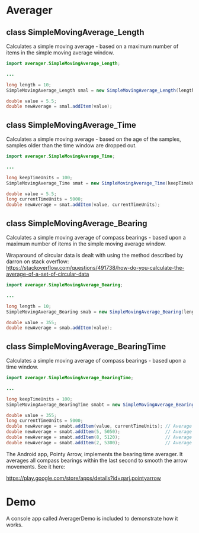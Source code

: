 # Averager 

## class SimpleMovingAverage_Length
Calculates a simple moving average - based on a maximum number of items in the simple moving average window.

```java
import averager.SimpleMovingAverage_Length;

...

long length = 10;
SimpleMovingAverage_Length smal = new SimpleMovingAverage_Length(length);

double value = 5.5;
double newAverage = smal.addItem(value);
```

## class SimpleMovingAverage_Time
Calculates a simple moving average - based on the age of the samples, samples older than the time window are dropped out.

```java
import averager.SimpleMovingAverage_Time;

...

long keepTimeUnits = 100;
SimpleMovingAverage_Time smat = new SimpleMovingAverage_Time(keepTimeUnits);

double value = 5.5;
long currentTimeUnits = 5000;
double newAverage = smat.addItem(value, currentTimeUnits);
```

## class SimpleMovingAverage_Bearing
Calculates a simple moving average of compass bearings - based upon a maximum number of items in the simple moving average window.

Wraparound of circular data is dealt with using the method described by darron on stack overflow:
https://stackoverflow.com/questions/491738/how-do-you-calculate-the-average-of-a-set-of-circular-data

```java
import averager.SimpleMovingAverage_Bearing;

...

long length = 10;
SimpleMovingAverage_Bearing smab = new SimpleMovingAverage_Bearing(length);

double value = 355;
double newAverage = smab.addItem(value);
```

## class SimpleMovingAverage_BearingTime
Calculates a simple moving average of compass bearings - based upon a time window.

```java
import averager.SimpleMovingAverage_BearingTime;

...

long keepTimeUnits = 100;
SimpleMovingAverage_BearingTime smabt = new SimpleMovingAverage_BearingTime(keepTimeUnits);

double value = 355;
long currentTimeUnits = 5000;
double newAverage = smabt.addItem(value, currentTimeUnits); // Average is 355
double newAverage = smabt.addItem(5, 5050);                 // Average is 0
double newAverage = smabt.addItem(8, 5120);                 // Average is 6.5
double newAverage = smabt.addItem(2, 5300);                 // Average is 2
```

The Android app, Pointy Arrow, implements the bearing time averager. It averages
all compass bearings within the last second to smooth the arrow movements. See it here:

https://play.google.com/store/apps/details?id=qarj.pointyarrow

# Demo
A console app called AveragerDemo is included to demonstrate how it works.